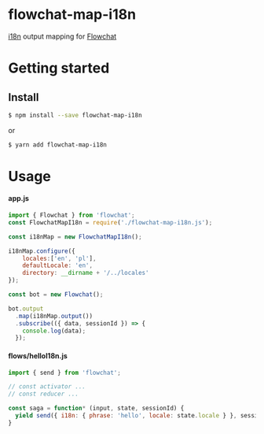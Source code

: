 # flowchat-map-i18n

[i18n](https://github.com/mashpie/i18n-node) output mapping for [Flowchat](https://github.com/maciejzasada/flowchat)

# Getting started

## Install

```sh
$ npm install --save flowchat-map-i18n
```
or

```sh
$ yarn add flowchat-map-i18n
```

# Usage

#### app.js

```javascript
import { Flowchat } from 'flowchat';
const FlowchatMapI18n = require('./flowchat-map-i18n.js');

const i18nMap = new FlowchatMapI18n();

i18nMap.configure({
    locales:['en', 'pl'],
    defaultLocale: 'en',
    directory: __dirname + '/../locales'
});

const bot = new Flowchat();

bot.output
  .map(i18nMap.output())
  .subscribe(({ data, sessionId }) => {
    console.log(data);
  });

```

#### flows/helloI18n.js

```javascript
import { send } from 'flowchat';

// const activator ...
// const reducer ...

const saga = function* (input, state, sessionId) {
  yield send({ i18n: { phrase: 'hello', locale: state.locale } }, sessionId);
}
```
